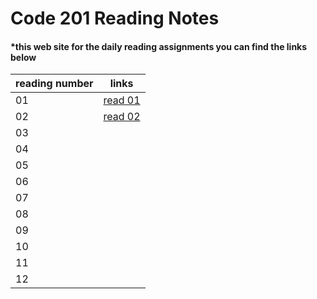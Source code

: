 # Code 201 Reading Notes
#### *this web site for the daily reading assignments you can find the links below 


|    reading number      |                           links                                |
|------------------------|----------------------------------------------------------------|
|           01           |[read 01](https://salehmmasri.github.io/reading-notes/class-01) |
|           02           |[read 02](https://salehmmasri.github.io/reading-notes/class-02) |
|           03           |                                                                |
|           04           |                                                                |
|           05           |                                                                |
|           06           |                                                                |
|           07           |                                                                |
|           08           |                                                                |
|           09           |                                                                |
|           10           |                                                                |
|           11           |                                                                |
|           12           |                                                                |
             

